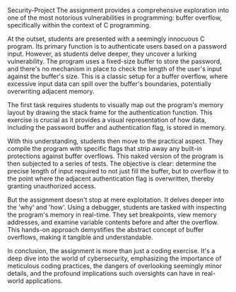 Security-Project
The assignment provides a comprehensive exploration into one of the most notorious vulnerabilities in programming: buffer overflow, specifically within the context of C programming.

At the outset, students are presented with a seemingly innocuous C program. Its primary function is to authenticate users based on a password input. However, as students delve deeper, they uncover a lurking vulnerability. The program uses a fixed-size buffer to store the password, and there's no mechanism in place to check the length of the user's input against the buffer's size. This is a classic setup for a buffer overflow, where excessive input data can spill over the buffer's boundaries, potentially overwriting adjacent memory.

The first task requires students to visually map out the program's memory layout by drawing the stack frame for the authentication function. This exercise is crucial as it provides a visual representation of how data, including the password buffer and authentication flag, is stored in memory.

With this understanding, students then move to the practical aspect. They compile the program with specific flags that strip away any built-in protections against buffer overflows. This naked version of the program is then subjected to a series of tests. The objective is clear: determine the precise length of input required to not just fill the buffer, but to overflow it to the point where the adjacent authentication flag is overwritten, thereby granting unauthorized access.

But the assignment doesn't stop at mere exploitation. It delves deeper into the 'why' and 'how'. Using a debugger, students are tasked with inspecting the program's memory in real-time. They set breakpoints, view memory addresses, and examine variable contents before and after the overflow. This hands-on approach demystifies the abstract concept of buffer overflows, making it tangible and understandable.

In conclusion, the assignment is more than just a coding exercise. It's a deep dive into the world of cybersecurity, emphasizing the importance of meticulous coding practices, the dangers of overlooking seemingly minor details, and the profound implications such oversights can have in real-world applications.
